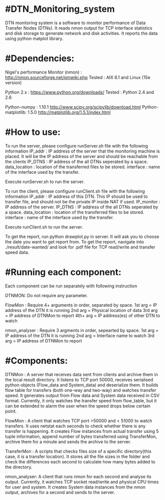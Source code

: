 #DTN_Monitoring_system
=======================

DTN monitoring system is a software to monitor performance of Data Transfer Nodes (DTNs).
It reads nmon output for TCP interface statistics and disk storage to generate network
and disk activities. It reports the data using python matplot library.

#Dependencies:
=======================

Nigel's performance Monitor (nmon) : http://nmon.sourceforge.net/pmwiki.php
Tested : AIX 6.1 and Linux (15e version)

Python 2.x : https://www.python.org/downloads/
Tested : Python 2.4 and 2.6

Python-numpy : 1.10.1 http://www.scipy.org/scipylib/download.html
Python-matplotlib: 1.5.0 http://matplotlib.org/1.5.1/index.html

#How to use:
=======================
To run the server, please configure runServer.sh file with the following information
IP_addr : IP address of the server that the monitoring machine is placed. It will be the IP address of the server and should be reachable from the clients
IP_DTNS : IP address of the all DTNs seperated by a space.
data_location : location of the transferred files to be stored.
interface : name of the interface used by the transfer.

Execute runServer.sh to run the server.

To run the client, please configure runClient.sh file with the following information
IP_addr : IP address of this DTN. This IP should be used to transfer file, and should not be the private IP inside NAT if used.
IP_monitor : IP address of the server.
IP_DTNS : IP address of the all DTNs seperated by a space.
data_location : location of the transferred files to be stored.
interface : name of the interface used by the transfer.

Execute runClient.sh to run the server.

To get the report, run python drawplot.py in server. It will ask you to choose the date you want to get report from. To get the report, navigate into ./result/date-wanted/ and look for .pdf file for TCP read/write and transfer speed data.

#Running each component:
=======================
Each component can be run separately with following instruction

DTNMON: Do not require any parameter. 

FlowMon : Require 4+ arguments in order, separated by space.
1st arg = IP address of the DTN it is running
2nd arg = Physical location of data
3rd arg = IP address of DTNMon to report
4th+ arg = IP address(es) of other DTN to watch

nmon_analyser : Require 3 argments in order, sepearted by space.
1st arg = IP address of the DTN it is running
2nd arg = Interface name to watch
3rd arg = IP address of DTNMon to report

#Components:
=======================
DTNMon : A server that receives data sent from clients and archive them in the local result directory. It listens to TCP port 50000, receives serialised python objects (Flow_data and System_data) and deserialize them. It builds flow table for transfers (both one-way and two-way) and watches transfer speed. It generates output from Flow data and System data received in CSV format. Currently, it only watches the transfer speed from flow_table, but it can be extended to alarm the user when the speed drops below certain point.

FlowMon : A client that watches TCP port >50000 and < 51000 to watch transfers. It uses netstat each seconds to check whether there is any transfer is happening. It creates Flow instances from actual transfer using 5 tuple information, append number of bytes transferred using TransferMon, archive them for a minute and sends the archive to the server.

TransferMon : A scripts that checks files size of a specific directory(this case, it is a transfer location). It stores all the file sizes in the folder and check the differences each second to calculate how many bytes added to the directory.

nmon_analyser: A client that runs nmon for each second and analyse its output. Currently, it watches TCP socket read/write and physical CPU times for user and system. It creates System data instances from the nmon output, archives for a second and sends to the server.